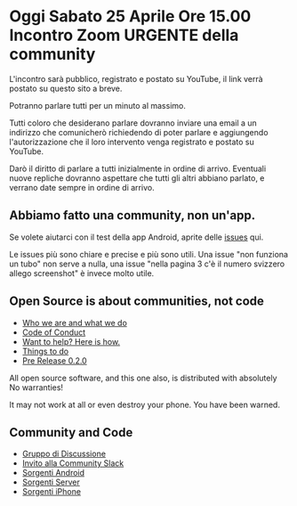 
# Oggi Sabato 25 Aprile Ore 15.00 Incontro Zoom URGENTE della community

L'incontro sarà pubblico, registrato e postato su YouTube, il link verrà postato su questo sito a breve.

Potranno parlare tutti per un minuto al massimo.

Tutti coloro che desiderano parlare dovranno inviare una email a un indirizzo che comunicherò richiedendo di poter parlare e aggiungendo l'autorizzazione che il loro intervento venga registrato e postato su YouTube.

Darò il diritto di parlare a tutti inizialmente in ordine di arrivo. Eventuali nuove repliche dovranno aspettare che tutti gli altri abbiano parlato, e verrano date sempre in ordine di arrivo.

## Abbiamo fatto una community, non un'app.

Se volete aiutarci con il test della app Android, aprite delle [issues](https://github.com/noiapp/noi-app-android/issues) qui.

Le issues più sono chiare e precise e più sono utili. Una issue "non funziona un tubo" non serve a nulla, una issue "nella pagina 3 c'è il numero svizzero allego screenshot" è invece molto utile.


## Open Source is about communities, not code

- [Who we are and what we do](about.md)
- [Code of Conduct](conduct.md)
- [Want to help? Here is how.](helpus.md)
- [Things to do](https://github.com/noiapp/project)
- [Pre Release 0.2.0](https://github.com/noiapp/noi-app-android/releases/tag/0.2.0) 


All open source software, and this one also, is distributed with absolutely No warranties! 

It may not work at all or even destroy your phone. You have been warned.

## Community and Code

- [Gruppo di Discussione](https://groups.google.com/forum/#!forum/noiapp)
- [Invito alla Community Slack](https://join.slack.com/t/noiapp/shared_invite/zt-dzdakd34-KvCn3HMlebqTH4ewlGamhg)
- [Sorgenti Android](https://github.com/noiapp/noi-app-android)
- [Sorgenti Server](https://github.com/noiapp/noiapp-backend)
- [Sorgenti iPhone](https://github.com/noiapp/noi-app-ios)

